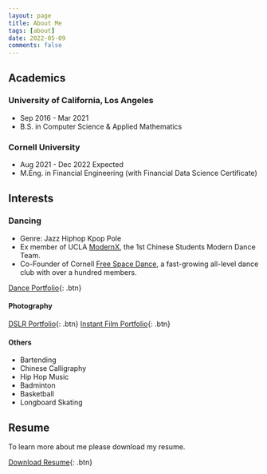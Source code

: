 ```yaml
---
layout: page
title: About Me
tags: [about]
date: 2022-05-09
comments: false
---
```


## Academics
### University of California, Los Angeles
* Sep 2016 - Mar 2021
* B.S. in Computer Science & Applied Mathematics

### Cornell University
* Aug 2021 - Dec 2022 Expected
* M.Eng. in Financial Engineering (with Financial Data Science Certificate)


## Interests
### Dancing
* Genre: Jazz Hiphop Kpop Pole
* Ex member of UCLA [ModernX](https://www.youtube.com/channel/UCB9BrzoqaHIm_H0ug1yydFQ), the 1st Chinese Students Modern Dance Team.
* Co-Founder of Cornell [Free Space Dance](https://cornell.campusgroups.com/space/club_signup), a fast-growing all-level dance club with over a hundred members.

[Dance Portfolio](https://sihanmin.github.io/dance/){: .btn}

#### Photography
[DSLR Portfolio](https://sihanmin.github.io/dslr/){: .btn}
[Instant Film Portfolio](https://sihanmin.github.io/instant/){: .btn}

#### Others
* Bartending
* Chinese Calligraphy
* Hip Hop Music
* Badminton
* Basketball
* Longboard Skating


## Resume

To learn more about me please download my resume.
      
[Download Resume](https://github.com/sihanmin/sihanmin.github.io/assets/resume.pdf){: .btn}
